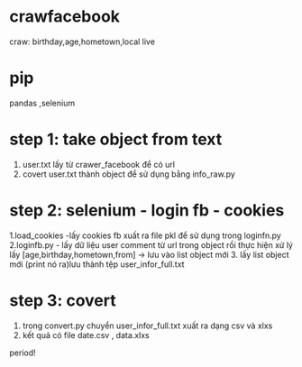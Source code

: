 # crawfacebook
craw: birthday,age,hometown,local live

# pip
pandas ,selenium

# step 1: take object from text
1. user.txt lấy từ crawer_facebook để có url
2. covert user.txt thành object để sử dụng bằng info_raw.py
# step 2: selenium - login fb - cookies
1.load_cookies -lấy cookies fb xuất ra file pkl để sử dụng trong loginfn.py
2.loginfb.py - lấy dữ liệu user comment từ url trong object rồi thực hiện xử lý lấy [age,birthday,hometown,from] -> lưu vào list object mới 
3. lấy list object mới (print nó ra)lưu thành tệp user_infor_full.txt

# step 3: covert 
1. trong convert.py chuyển user_infor_full.txt xuất ra dạng csv và xlxs
2. kết quả có file date.csv , data.xlxs

period!


